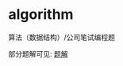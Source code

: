 # algorithm
算法（数据结构）/公司笔试编程题

部分题解可见: [题解](https://github.com/Cavielee/note/blob/master/%E7%AE%97%E6%B3%95.md "题解")


